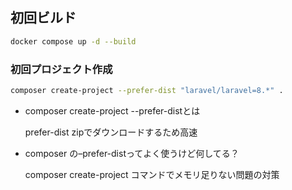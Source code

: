 ## 初回ビルド
```bash
docker compose up -d --build
```
### 初回プロジェクト作成
```bash
composer create-project --prefer-dist "laravel/laravel=8.*" .
```

- composer create-project --prefer-distとは

  prefer-dist zipでダウンロードするため高速


- composer の–prefer-distってよく使うけど何してる？

  composer create-project コマンドでメモリ足りない問題の対策
